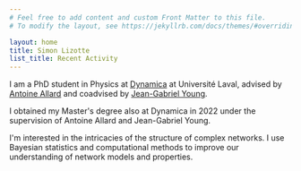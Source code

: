 ```yaml
---
# Feel free to add content and custom Front Matter to this file.
# To modify the layout, see https://jekyllrb.com/docs/themes/#overriding-theme-defaults

layout: home
title: Simon Lizotte
list_title: Recent Activity
---
```


I am a PhD student in Physics at <a href="https://dynamicalab.github.io/">Dynamica</a> at Université Laval, advised by <a href="https://antoineallard.github.io"> Antoine Allard</a> and coadvised by <a href="https://www.jgyoung.ca"> Jean-Gabriel Young</a>.

I obtained my Master's degree also at Dynamica in 2022 under the supervision of Antoine Allard and Jean-Gabriel Young.

I'm interested in the intricacies of the structure of complex networks.
I use Bayesian statistics and computational methods to improve our understanding of network models and properties.
